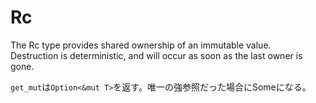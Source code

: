 # Rc

The Rc<T> type provides shared ownership of an immutable value.  
Destruction is deterministic, and will occur as soon as the last owner is gone.

`get_mut`は`Option<&mut T>`を返す。唯一の強参照だった場合にSomeになる。